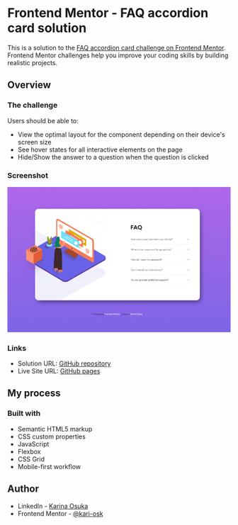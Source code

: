 # Frontend Mentor - FAQ accordion card solution

This is a solution to the [FAQ accordion card challenge on Frontend Mentor](https://www.frontendmentor.io/challenges/faq-accordion-card-XlyjD0Oam). Frontend Mentor challenges help you improve your coding skills by building realistic projects.

## Overview

### The challenge

Users should be able to:

- View the optimal layout for the component depending on their device's screen size
- See hover states for all interactive elements on the page
- Hide/Show the answer to a question when the question is clicked

### Screenshot

![](./screenshot.png)

### Links

- Solution URL: [GitHub repository](https://github.com/kari-osk/faq-accordion-cardm)
- Live Site URL: [GitHub pages](https://kari-osk.github.io/faq-accordion-card/)

## My process

### Built with

- Semantic HTML5 markup
- CSS custom properties
- JavaScript
- Flexbox
- CSS Grid
- Mobile-first workflow

## Author

- LinkedIn - [Karina Osuka](www.linkedin.com/in/karinaosuka)
- Frontend Mentor - [@kari-osk](https://www.frontendmentor.io/profile/kari-osk)
